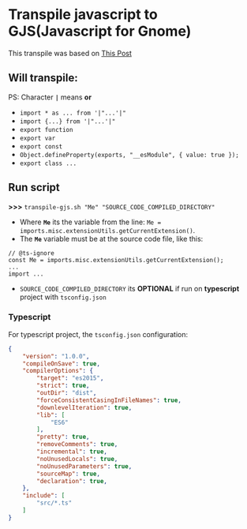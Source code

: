# Transpile javascript to GJS(Javascript for Gnome)

This transpile was based on [This Post](https://discourse.gnome.org/t/proposal-transition-gnome-shell-js-extensions-to-typescript-guide-for-extensions-today/4270)

## Will transpile:

PS: Character **`|`** means **or**
- `import * as ... from '|"...'|"`
- `import {...} from '|"...'|"`
- `export function`
- `export var`
- `export const`
- `Object.defineProperty(exports, "__esModule", { value: true });`
- `export class ...`

## Run script

**>>>** `transpile-gjs.sh "Me" "SOURCE_CODE_COMPILED_DIRECTORY"`

- Where **`Me`** its the variable from the line: `Me = imports.misc.extensionUtils.getCurrentExtension()`.
- The **`Me`** variable must be at the source code file, like this:
```
// @ts-ignore
const Me = imports.misc.extensionUtils.getCurrentExtension();
...
import ...
```

- `SOURCE_CODE_COMPILED_DIRECTORY` its **OPTIONAL** if run on **typescript** project with `tsconfig.json`

### Typescript

For typescript project, the `tsconfig.json` configuration:

```json
{
    "version": "1.0.0",
    "compileOnSave": true,
    "compilerOptions": {
        "target": "es2015",
        "strict": true,
        "outDir": "dist",
        "forceConsistentCasingInFileNames": true,
        "downlevelIteration": true,
        "lib": [
            "ES6"
        ],
        "pretty": true,
        "removeComments": true,
        "incremental": true,
        "noUnusedLocals": true,
        "noUnusedParameters": true,
        "sourceMap": true,
        "declaration": true,
    },
    "include": [
        "src/*.ts"
    ]
}
```